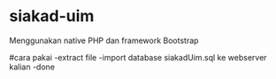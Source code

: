 # siakad-uim
Menggunakan native PHP dan framework Bootstrap

#cara pakai
 -extract file
 -import database siakadUim.sql ke webserver kalian
 -done
